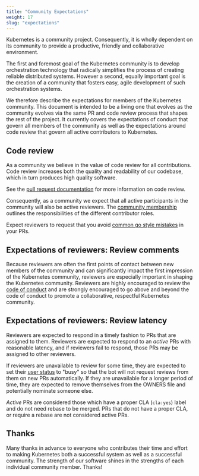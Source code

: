 ```yaml
---
title: "Community Expectations"
weight: 17
slug: "expectations"
---
```


Kubernetes is a community project. Consequently, it is wholly dependent on
its community to provide a productive, friendly and collaborative environment.

The first and foremost goal of the Kubernetes community is to develop orchestration
technology that radically simplifies the process of creating reliable
distributed systems. However a second, equally important goal is the creation
of a community that fosters easy, agile development of such orchestration
systems.

We therefore describe the expectations for
members of the Kubernetes community.  This document is intended to be a living one
that evolves as the community evolves via the same PR and code review process
that shapes the rest of the project.  It currently covers the expectations
of conduct that govern all members of the community as well as the expectations
around code review that govern all active contributors to Kubernetes.

## Code review

As a community we believe in the value of code review for all contributions.
Code review increases both the quality and readability of our codebase, which
in turn produces high quality software.

See the [pull request documentation](/contributors/guide/pull-requests.md) for more information
on code review.

Consequently, as a community we expect that all active participants in the
community will also be active reviewers. The 
[community membership](/community-membership.md) outlines the responsibilities
of the different contributor roles. 

Expect reviewers to request that you avoid [common go style
mistakes](https://github.com/golang/go/wiki/CodeReviewComments) in your PRs.

## Expectations of reviewers: Review comments

Because reviewers are often the first points of contact between new members of
the community and can significantly impact the first impression of the
Kubernetes community, reviewers are especially important in shaping the
Kubernetes community.  Reviewers are highly encouraged to review the
[code of conduct](/governance.md#code-of-conduct) and are strongly 
encouraged to go above and beyond the code of conduct to promote a collaborative, 
respectful Kubernetes community.

## Expectations of reviewers: Review latency

Reviewers are expected to respond in a timely fashion to PRs that are assigned
to them.  Reviewers are expected to respond to an *active* PRs with reasonable
latency, and if reviewers fail to respond, those PRs may be assigned to other
reviewers.

If reviewers are unavailable to review for some time, they are expected to set their [user status](https://help.github.com/en/articles/personalizing-your-profile#setting-a-status) to "busy" so that the bot will not request reviews from them on new PRs automatically. If they are unavailable for a longer period of time, they are expected to remove themselves from the OWNERS file and potentially nominate someone else.

*Active* PRs are considered those which have a proper CLA (`cla:yes`) label
and do not need rebase to be merged.  PRs that do not have a proper CLA, or
require a rebase are not considered active PRs.

## Thanks

Many thanks in advance to everyone who contributes their time and effort to
making Kubernetes both a successful system as well as a successful community.
The strength of our software shines in the strengths of each individual
community member.  Thanks!
